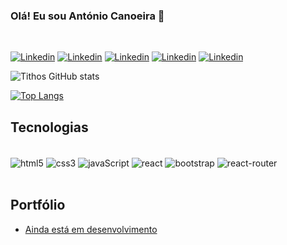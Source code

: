 
### Olá! Eu sou António Canoeira 🚀 
<br>

[![Linkedin](https://img.shields.io/badge/LinkedIn-0077B5?style=for-the-badge&logo=linkedin&logoColor=white)](https://www.linkedin.com/in/canoeira/)
[![Linkedin](https://img.shields.io/badge/Instagram-E4405F?style=for-the-badge&logo=instagram&logoColor=white)](https://www.instagram.com/tithoscanoeira/)
[![Linkedin](https://img.shields.io/badge/Facebook-1877F2?style=for-the-badge&logo=facebook&logoColor=white)]()
[![Linkedin](https://img.shields.io/badge/YouTube-FF0000?style=for-the-badge&logo=youtube&logoColor=white)]()
[![Linkedin](https://img.shields.io/badge/Twitch-9146FF?style=for-the-badge&logo=twitch&logoColor=white)]()

![Tithos GitHub stats](https://github-readme-stats.vercel.app/api?username=tithos924&show_icons=true&theme=algolia)

[![Top Langs](https://github-readme-stats.vercel.app/api/top-langs/?username=anuraghazra&layout=compact)](https://github.com/tithos924/github-readme-stats)
## Tecnologias 


<div style="display: inline_block"><br>
    <img align="center" alt="html5" src="https://img.shields.io/badge/HTML5-E34F26?style=for-the-badge&logo=html5&logoColor=white" />
    <img align="center" alt="css3" src="https://img.shields.io/badge/CSS3-1572B6?style=for-the-badge&logo=css3&logoColor=white" />
    <img align="center" alt="javaScript" src="https://img.shields.io/badge/JavaScript-F7DF1E?style=for-the-badge&logo=javascript&logoColor=black" />
    <img align="center" alt="react" src="https://img.shields.io/badge/React-20232A?style=for-the-badge&logo=react&logoColor=61DAFB" />
    <img align="center" alt="bootstrap" src="https://img.shields.io/badge/Bootstrap-563D7C?style=for-the-badge&logo=bootstrap&logoColor=white" />
    <img align="center" alt="react-router" src="https://img.shields.io/badge/React_Router-CA4245?style=for-the-badge&logo=react-router&logoColor=white" />
</div><br>

## Portfólio 
- [Ainda está em desenvolvimento]()


